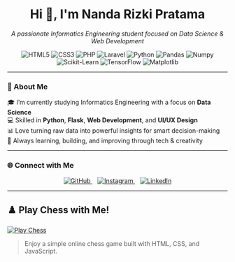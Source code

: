<!-- GitHub Profile Readme -->

<h1 align="center">Hi 👋, I'm Nanda Rizki Pratama</h1>
<p align="center">
  <i>A passionate Informatics Engineering student focused on Data Science & Web Development </i>
</p>

<p align="center">
  <!-- Language & Framework Badges -->
  <img src="https://img.shields.io/badge/HTML5-E34F26?style=for-the-badge&logo=html5&logoColor=white" alt="HTML5" />
  <img src="https://img.shields.io/badge/CSS3-1572B6?style=for-the-badge&logo=css3&logoColor=white" alt="CSS3" />
  <img src="https://img.shields.io/badge/PHP-777BB4?style=for-the-badge&logo=php&logoColor=white" alt="PHP" />
  <img src="https://img.shields.io/badge/Laravel-FF2D20?style=for-the-badge&logo=laravel&logoColor=white" alt="Laravel" />
  <img src="https://img.shields.io/badge/Python-3776AB?style=for-the-badge&logo=python&logoColor=white" alt="Python" />

  <!-- Data Science & Machine Learning -->
  <img src="https://img.shields.io/badge/Pandas-150458?style=for-the-badge&logo=pandas&logoColor=white" alt="Pandas" />
  <img src="https://img.shields.io/badge/Numpy-013243?style=for-the-badge&logo=numpy&logoColor=white" alt="Numpy" />
  <img src="https://img.shields.io/badge/Scikit--Learn-F7931E?style=for-the-badge&logo=scikit-learn&logoColor=white" alt="Scikit-Learn" />
  <img src="https://img.shields.io/badge/TensorFlow-FF6F00?style=for-the-badge&logo=tensorflow&logoColor=white" alt="TensorFlow" />
  <img src="https://img.shields.io/badge/Matplotlib-11557C?style=for-the-badge&logo=plotly&logoColor=white" alt="Matplotlib" />
</p>


---

### 🧠 About Me

🎓 I’m currently studying Informatics Engineering with a focus on **Data Science**  
💻 Skilled in **Python**, **Flask**, **Web Development**, and **UI/UX Design**  
📊 Love turning raw data into powerful insights for smart decision-making  
🎯 Always learning, building, and improving through tech & creativity  

---

### 🌐 Connect with Me

<p align="center">
  <a href="https://github.com/N4nd4-R" target="_blank">
    <img src="https://img.icons8.com/ios-filled/30/0fdb6b/github.png" alt="GitHub"/>
  </a>
  &nbsp;&nbsp;
  <a href="https://instagram.com/yourusername" target="_blank">
    <img src="https://img.icons8.com/ios-filled/30/0fdb6b/instagram-new.png" alt="Instagram"/>
  </a>
  &nbsp;&nbsp;
  <a href="https://linkedin.com/in/yourusername" target="_blank">
    <img src="https://img.icons8.com/ios-filled/30/0fdb6b/linkedin.png" alt="LinkedIn"/>
  </a>
</p>

---

## ♟️ Play Chess with Me!

[![Play Chess](https://img.shields.io/badge/Click%20to%20Play%20Chess-0fdb6b?style=for-the-badge&logo=chess&logoColor=white)](https://n4nd4-r.github.io/chess)

> Enjoy a simple online chess game built with HTML, CSS, and JavaScript.
